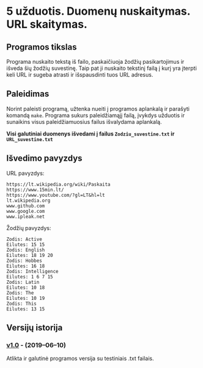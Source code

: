 # 5 užduotis. Duomenų nuskaitymas. URL skaitymas.
## Programos tikslas
Programa nuskaito tekstą iš failo, paskaičiuoja žodžių pasikartojimus ir išveda šių žodžių suvestinę. Taip pat ji nuskaito tekstinį failą į kurį yra įterpti keli URL ir sugeba atrasti ir išspausdinti tuos URL adresus.  
## Paleidimas
Norint paleisti programą, užtenka nueiti į programos aplankalą ir parašyti komandą ``make``. Programa sukurs paleidžiamąjį failą, įvykdys užduotis ir sunaikins visus paleidžiamuosius failus išvalydama aplankalą.  
  
**Visi galutiniai duomenys išvedami į failus ``Zodziu_suvestine.txt`` ir ``URL_suvestine.txt``**

## Išvedimo pavyzdys

URL pavyzdys:  
```shell
https://lt.wikipedia.org/wiki/Paskaita
https://www.15min.lt/
https://www.youtube.com/?gl=LT&hl=lt
lt.wikipedia.org
www.github.com
www.google.com
www.ipleak.net
```  
Žodžių pavyzdys:  
```shell
Zodis: Active
Eilutes: 15 15 
Zodis: English
Eilutes: 18 19 20 
Zodis: Hobbes
Eilutes: 16 18 
Zodis: Intelligence
Eilutes: 1 6 7 15 
Zodis: Latin
Eilutes: 10 18 
Zodis: The
Eilutes: 10 19 
Zodis: This
Eilutes: 13 15 
```  
## Versijų istorija
### [v1.0](https://github.com/MatasC/5_uzduotis/releases/tags/v1.0) - (2019–06–10)
Atlikta ir galutinė programos versija su testiniais .txt failais.  

